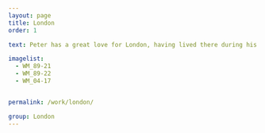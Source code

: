 ```yaml
---
layout: page
title: London
order: 1

text: Peter has a great love for London, having lived there during his early career.  He always returns to the Thames, the constantly changing but ever present artery of the city and its connection to the wild world beyond.  The 'Chatham Kent Express' is Peter's best allegorical painting, the Daily Express building, transposed to the semi-demolished Old Blackfriars Bridge, as if it were about to de-rail itself.

imagelist:
  - WM_89-21
  - WM_89-22
  - WM_04-17


permalink: /work/london/

group: London
---
```

